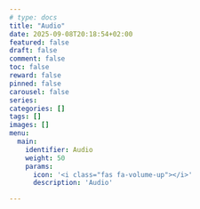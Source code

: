 ```yaml
---
# type: docs 
title: "Audio"
date: 2025-09-08T20:18:54+02:00
featured: false
draft: false
comment: false
toc: false
reward: false
pinned: false
carousel: false
series:
categories: []
tags: []
images: []
menu:
  main:
    identifier: Audio
    weight: 50
    params:
      icon: '<i class="fas fa-volume-up"></i>'
      description: 'Audio'

---
```

